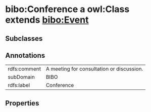 # bibo:Conference a owl:Class extends [bibo:Event](/ontology/bibo/Event)

## Subclasses

## Annotations

|||
|-----|-----|
|rdfs:comment|A meeting for consultation or discussion.|
|subDomain|BIBO|
|rdfs:label|Conference|

## Properties

